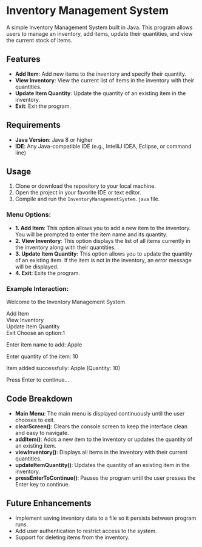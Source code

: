 # Inventory Management System

A simple Inventory Management System built in Java. This program allows users to manage an inventory, add items, update their quantities, and view the current stock of items.

## Features

- **Add Item**: Add new items to the inventory and specify their quantity.
- **View Inventory**: View the current list of items in the inventory with their quantities.
- **Update Item Quantity**: Update the quantity of an existing item in the inventory.
- **Exit**: Exit the program.

## Requirements

- **Java Version**: Java 8 or higher
- **IDE**: Any Java-compatible IDE (e.g., IntelliJ IDEA, Eclipse, or command line)

## Usage

1. Clone or download the repository to your local machine.
2. Open the project in your favorite IDE or text editor.
3. Compile and run the `InventoryManagementSystem.java` file.

### Menu Options:

- **1. Add Item**: This option allows you to add a new item to the inventory. You will be prompted to enter the item name and its quantity.
- **2. View Inventory**: This option displays the list of all items currently in the inventory along with their quantities.
- **3. Update Item Quantity**: This option allows you to update the quantity of an existing item. If the item is not in the inventory, an error message will be displayed.
- **4. Exit**: Exits the program.

### Example Interaction:

Welcome to the Inventory Management System

Add Item   
View Inventory  
Update Item Quantity  
Exit
Choose an option:1

Enter item name to add: Apple 

Enter quantity of the item: 10 

Item added successfully: Apple (Quantity: 10)


Press Enter to continue...


## Code Breakdown

- **Main Menu**: The main menu is displayed continuously until the user chooses to exit.
- **clearScreen()**: Clears the console screen to keep the interface clean and easy to navigate.
- **addItem()**: Adds a new item to the inventory or updates the quantity of an existing item.
- **viewInventory()**: Displays all items in the inventory with their current quantities.
- **updateItemQuantity()**: Updates the quantity of an existing item in the inventory.
- **pressEnterToContinue()**: Pauses the program until the user presses the Enter key to continue.

## Future Enhancements

- Implement saving inventory data to a file so it persists between program runs.
- Add user authentication to restrict access to the system.
- Support for deleting items from the inventory.


